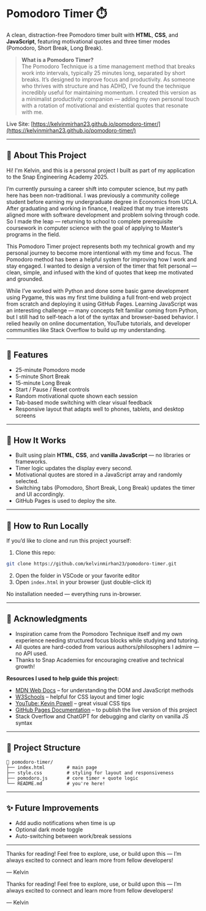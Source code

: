 # Pomodoro Timer ⏱️  

A clean, distraction-free Pomodoro timer built with **HTML**, **CSS**, and **JavaScript**, featuring motivational quotes and three timer modes (Pomodoro, Short Break, Long Break).  

> **What is a Pomodoro Timer?**  
> The Pomodoro Technique is a time management method that breaks work into intervals, typically 25 minutes long, separated by short breaks. It’s designed to improve focus and productivity. As someone who thrives with structure and has ADHD, I’ve found the technique incredibly useful for maintaining momentum. I created this version as a minimalist productivity companion — adding my own personal touch with a rotation of motivational and existential quotes that resonate with me.  

Live Site: [https://kelvinmirhan23.github.io/pomodoro-timer/](https://kelvinmirhan23.github.io/pomodoro-timer/)  

---  

## 📖 About This Project  

Hi! I'm Kelvin, and this is a personal project I built as part of my application to the Snap Engineering Academy 2025.  

I’m currently pursuing a career shift into computer science, but my path here has been non-traditional. I was previously a community college student before earning my undergraduate degree in Economics from UCLA. After graduating and working in finance, I realized that my true interests aligned more with software development and problem solving through code. So I made the leap — returning to school to complete prerequisite coursework in computer science with the goal of applying to Master’s programs in the field.  

This Pomodoro Timer project represents both my technical growth and my personal journey to become more intentional with my time and focus. The Pomodoro method has been a helpful system for improving how I work and stay engaged. I wanted to design a version of the timer that felt personal — clean, simple, and infused with the kind of quotes that keep me motivated and grounded.  

While I’ve worked with Python and done some basic game development using Pygame, this was my first time building a full front-end web project from scratch and deploying it using GitHub Pages. Learning JavaScript was an interesting challenge — many concepts felt familiar coming from Python, but I still had to self-teach a lot of the syntax and browser-based behavior. I relied heavily on online documentation, YouTube tutorials, and developer communities like Stack Overflow to build up my understanding.  

---  

## 🎯 Features  

- 25-minute Pomodoro mode  
- 5-minute Short Break  
- 15-minute Long Break  
- Start / Pause / Reset controls  
- Random motivational quote shown each session  
- Tab-based mode switching with clear visual feedback  
- Responsive layout that adapts well to phones, tablets, and desktop screens  

---  

## 🔧 How It Works  

- Built using plain **HTML**, **CSS**, and **vanilla JavaScript** — no libraries or frameworks.  
- Timer logic updates the display every second.  
- Motivational quotes are stored in a JavaScript array and randomly selected.  
- Switching tabs (Pomodoro, Short Break, Long Break) updates the timer and UI accordingly.  
- GitHub Pages is used to deploy the site.  

---  

## 🚀 How to Run Locally  

If you’d like to clone and run this project yourself:  

1. Clone this repo:  

```bash
git clone https://github.com/kelvinmirhan23/pomodoro-timer.git
```  

2. Open the folder in VSCode or your favorite editor  
3. Open `index.html` in your browser (just double-click it)  

No installation needed — everything runs in-browser.  

---  

## 🙏 Acknowledgments  

- Inspiration came from the Pomodoro Technique itself and my own experience needing structured focus blocks while studying and tutoring.  
- All quotes are hard-coded from various authors/philosophers I admire — no API used.  
- Thanks to Snap Academies for encouraging creative and technical growth!  

**Resources I used to help guide this project:**  
- [MDN Web Docs](https://developer.mozilla.org/en-US/) – for understanding the DOM and JavaScript methods  
- [W3Schools](https://www.w3schools.com/) – helpful for CSS layout and timer logic  
- [YouTube: Kevin Powell](https://www.youtube.com/@KevinPowell) – great visual CSS tips  
- [GitHub Pages Documentation](https://pages.github.com/) – to publish the live version of this project  
- Stack Overflow and ChatGPT for debugging and clarity on vanilla JS syntax  

---  

## 📂 Project Structure  

```
📁 pomodoro-timer/
├── index.html        # main page
├── style.css         # styling for layout and responsiveness
├── pomodoro.js       # core timer + quote logic
└── README.md         # you're here!
```  

---  

## ✨ Future Improvements  

- Add audio notifications when time is up  
- Optional dark mode toggle  
- Auto-switching between work/break sessions  

---  

Thanks for reading! Feel free to explore, use, or build upon this — I’m always excited to connect and learn more from fellow developers!  

— Kelvin




Thanks for reading! Feel free to explore, use, or build upon this — I’m always excited to connect and learn more from fellow developers!

— Kelvin
